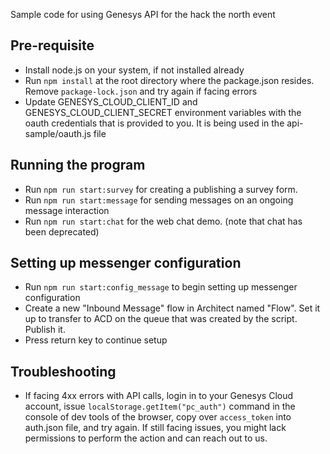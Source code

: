 Sample code for using Genesys API for the hack the north event

Pre-requisite
--------------
* Install node.js on your system, if not installed already
* Run `npm install` at the root directory where the package.json resides. Remove `package-lock.json` and try again if facing errors
* Update GENESYS_CLOUD_CLIENT_ID and GENESYS_CLOUD_CLIENT_SECRET environment variables with the oauth credentials that is provided to you.  It is being used in the api-sample/oauth.js file

Running the program
-------------------
* Run `npm run start:survey` for creating a publishing a survey form.
* Run `npm run start:message` for sending messages on an ongoing message interaction
* Run `npm run start:chat` for the web chat demo. (note that chat has been deprecated)

Setting up messenger configuration
----------------------------------
* Run `npm run start:config_message` to begin setting up messenger configuration
* Create a new "Inbound Message" flow in Architect named "Flow<DIVISION>". Set it up to transfer to ACD on the queue that was created by the script. Publish it.
* Press return key to continue setup

Troubleshooting
---------------
* If facing 4xx errors with API calls, login in to your Genesys Cloud account, issue `localStorage.getItem("pc_auth")` command in the console of dev tools of the browser, copy over `access_token` into auth.json file, and try again. If still facing issues, you might lack permissions to perform the action and can reach out to us.
